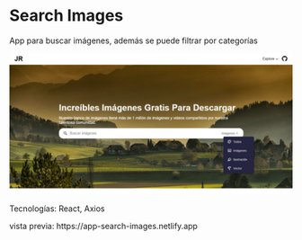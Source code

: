 # Search Images
<p>App para buscar imágenes, además se puede filtrar por categorías</p>
<img src="./src/assets/Search-images.jpeg">
<p>Tecnologías: React, Axios</p>
vista previa: https://app-search-images.netlify.app